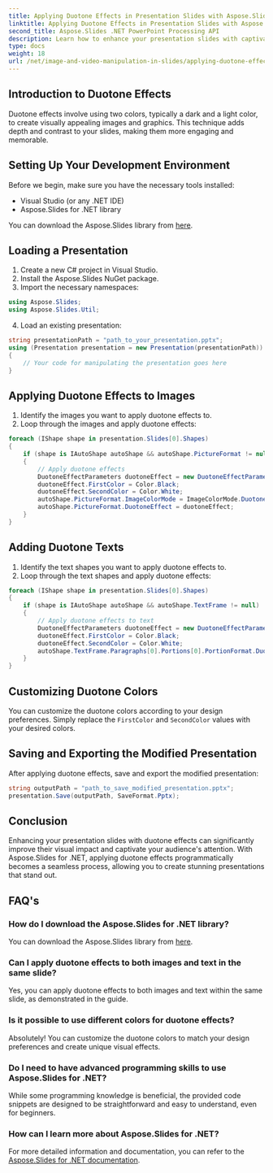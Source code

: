```yaml
---
title: Applying Duotone Effects in Presentation Slides with Aspose.Slides
linktitle: Applying Duotone Effects in Presentation Slides with Aspose.Slides
second_title: Aspose.Slides .NET PowerPoint Processing API
description: Learn how to enhance your presentation slides with captivating duotone effects using Aspose.Slides for .NET. Follow our step-by-step guide with complete source code to create visually striking slides that engage your audience. Customize duotone colors, apply effects to images and text, and save your modified presentation seamlessly.
type: docs
weight: 18
url: /net/image-and-video-manipulation-in-slides/applying-duotone-effects/
---
```


## Introduction to Duotone Effects

Duotone effects involve using two colors, typically a dark and a light color, to create visually appealing images and graphics. This technique adds depth and contrast to your slides, making them more engaging and memorable.

## Setting Up Your Development Environment

Before we begin, make sure you have the necessary tools installed:

- Visual Studio (or any .NET IDE)
- Aspose.Slides for .NET library

You can download the Aspose.Slides library from [here](https://releases.aspose.com/slides/net/).

## Loading a Presentation

1. Create a new C# project in Visual Studio.
2. Install the Aspose.Slides NuGet package.
3. Import the necessary namespaces:

```csharp
using Aspose.Slides;
using Aspose.Slides.Util;
```

4. Load an existing presentation:

```csharp
string presentationPath = "path_to_your_presentation.pptx";
using (Presentation presentation = new Presentation(presentationPath))
{
    // Your code for manipulating the presentation goes here
}
```

## Applying Duotone Effects to Images

1. Identify the images you want to apply duotone effects to.
2. Loop through the images and apply duotone effects:

```csharp
foreach (IShape shape in presentation.Slides[0].Shapes)
{
    if (shape is IAutoShape autoShape && autoShape.PictureFormat != null)
    {
        // Apply duotone effects
        DuotoneEffectParameters duotoneEffect = new DuotoneEffectParameters();
        duotoneEffect.FirstColor = Color.Black;
        duotoneEffect.SecondColor = Color.White;
        autoShape.PictureFormat.ImageColorMode = ImageColorMode.Duotone;
        autoShape.PictureFormat.DuotoneEffect = duotoneEffect;
    }
}
```

## Adding Duotone Texts

1. Identify the text shapes you want to apply duotone effects to.
2. Loop through the text shapes and apply duotone effects:

```csharp
foreach (IShape shape in presentation.Slides[0].Shapes)
{
    if (shape is IAutoShape autoShape && autoShape.TextFrame != null)
    {
        // Apply duotone effects to text
        DuotoneEffectParameters duotoneEffect = new DuotoneEffectParameters();
        duotoneEffect.FirstColor = Color.Black;
        duotoneEffect.SecondColor = Color.White;
        autoShape.TextFrame.Paragraphs[0].Portions[0].PortionFormat.DuotoneEffect = duotoneEffect;
    }
}
```

## Customizing Duotone Colors

You can customize the duotone colors according to your design preferences. Simply replace the `FirstColor` and `SecondColor` values with your desired colors.

## Saving and Exporting the Modified Presentation

After applying duotone effects, save and export the modified presentation:

```csharp
string outputPath = "path_to_save_modified_presentation.pptx";
presentation.Save(outputPath, SaveFormat.Pptx);
```

## Conclusion

Enhancing your presentation slides with duotone effects can significantly improve their visual impact and captivate your audience's attention. With Aspose.Slides for .NET, applying duotone effects programmatically becomes a seamless process, allowing you to create stunning presentations that stand out.

## FAQ's

### How do I download the Aspose.Slides for .NET library?

You can download the Aspose.Slides library from [here](https://releases.aspose.com/slides/net/).

### Can I apply duotone effects to both images and text in the same slide?

Yes, you can apply duotone effects to both images and text within the same slide, as demonstrated in the guide.

### Is it possible to use different colors for duotone effects?

Absolutely! You can customize the duotone colors to match your design preferences and create unique visual effects.

### Do I need to have advanced programming skills to use Aspose.Slides for .NET?

While some programming knowledge is beneficial, the provided code snippets are designed to be straightforward and easy to understand, even for beginners.

### How can I learn more about Aspose.Slides for .NET?

For more detailed information and documentation, you can refer to the [Aspose.Slides for .NET documentation](https://reference.aspose.com/slides/net/).
